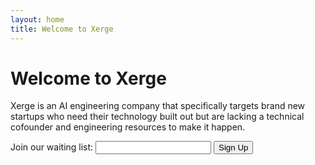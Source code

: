 ```yaml
---
layout: home
title: Welcome to Xerge
---
```


<h1>Welcome to Xerge</h1>
<p>Xerge is an AI engineering company that specifically targets brand new startups who need their technology built out but are lacking a technical cofounder and engineering resources to make it happen.</p>

<form action="https://formspree.io/f/{your-form-id}" method="POST">
  <label for="email">Join our waiting list:</label>
  <input type="email" id="email" name="email" required>
  <button type="submit">Sign Up</button>
</form>
